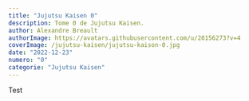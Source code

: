 ```yaml
---
title: "Jujutsu Kaisen 0"
description: Tome 0 de Jujutsu Kaisen.
author: Alexandre Breault
authorImage: https://avatars.githubusercontent.com/u/28156273?v=4
coverImage: /jujutsu-kaisen/jujutsu-kaison-0.jpg
date: "2022-12-23"
numero: "0"
categorie: "Jujutsu Kaisen"
---
```


Test
